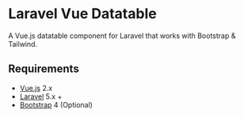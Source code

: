 # Laravel Vue Datatable
A Vue.js datatable component for Laravel that works with Bootstrap & Tailwind.

## Requirements

* [Vue.js](https://vuejs.org/) 2.x
* [Laravel](http://laravel.com/docs/) 5.x +
* [Bootstrap](http://getbootstrap.com/) 4 (Optional)
